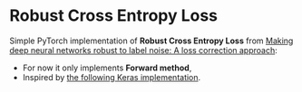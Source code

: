 # Robust Cross Entropy Loss

Simple PyTorch implementation of **Robust Cross Entropy Loss** from [Making deep neural networks robust to label noise: A loss correction approach](https://arxiv.org/pdf/1609.03683.pdf):
* For now it only implements **Forward method**,
* Inspired by [the following Keras implementation](https://github.com/giorgiop/loss-correction).

